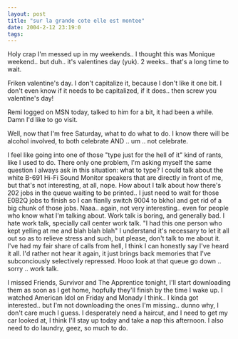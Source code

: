 ```yaml
---
layout: post
title: "sur la grande cote elle est montee"
date: 2004-2-12 23:19:0
tags: 
---
```


Holy crap I'm messed up in my weekends.. I thought this was Monique weekend.. but duh.. it's valentines day (yuk). 2 weeks.. that's a long time to wait.

Friken valentine's day. I don't capitalize it, because I don't like it one bit. I don't even know if it needs to be capitalized, if it does.. then screw you valentine's day!

Remi logged on MSN today, talked to him for a bit, it had been a while. Damn I'd like to go visit.

Well, now that I'm free Saturday, what to do what to do. I know there will be alcohol involved, to both celebrate AND .. um .. not celebrate.

I feel like going into one of those "type just for the hell of it" kind of rants, like I used to do. There only one problem, I'm asking myself the same question I always ask in this situation: what to type? I could talk about the white B-691 Hi-Fi Sound Monitor speakers that are directly in front of me, but that's not interesting, at all, nope. How about I talk about how there's 202 jobs in the queue waiting to be printed.. I just need to wait for those E0B2Q jobs to finish so I can fianlly switch 9004 to bkhol and get rid of a big chunk of those jobs. Naaa.. again, not very interesting.. even for people who know what I'm talking about. Work talk is boring, and generally bad. I hate work talk, specially call center work talk. "I had this one person who kept yelling at me and blah blah blah" I understand it's necessary to let it all out so as to relieve stress and such, but please, don't talk to me about it. I've had my fair share of calls from hell, I think I can honestly say I've heard it all. I'd rather not hear it again, it just brings back memories that I've subconciously selectively repressed. Hooo look at that queue go down .. sorry .. work talk.

I missed Friends, Survivor and The Apprentice tonight, I'll start downloading them as soon as I get home, hopfully they'll finish by the time I wake up. I watched American Idol on Friday and Monady I think.. I kinda got interested.. but I'm not downloading the ones I'm missing.. dunno why, I don't care much I guess. I desperately need a haircut, and I need to get my car looked at, I think I'll stay up today and take a nap this afternoon. I also need to do laundry, geez, so much to do.

